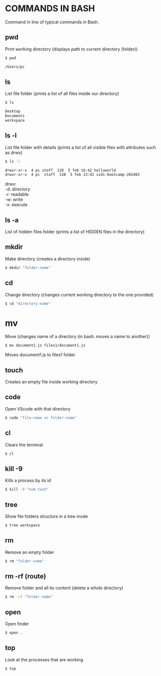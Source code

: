 # COMMANDS IN BASH

Command in line of typical commands in Bash.

## pwd
Print working directory 
(displays path to current directory (folder))  
```sh
$ pwd

/Users/pc
```

## ls
List file folder (prints a list of all files inside our directory)  
```sh
$ ls

Desktop
Documents
workspace
```

## ls -l
List file folder with details (prints a list of all visible files with attributes such as drwx)  
```sh
$ ls -l

drwxr-xr-x  4 pc staff  128  5 feb 16:42 helloworld
drwxr-xr-x  4 pc  staff  128  5 feb 13:42 isdi-bootcamp-202402
```
drwx:  
-d: directory  
-r: readable  
-w: write  
-x: execute

## ls -a
List of hidden files folder (prints a list of HIDDEN files in the directory)

## mkdir
Make directory (creates a directory inside)
```sh
$ mkdir "folder-name"
```

## cd
Change directory (changes current working directory to the one provided)
```sh
$ cd "directory-name"
```

# mv
Move (changes name of a directory (in bash: moves a name to another))
```sh
$ mv document1.js files1/document1.js
```
Moves document1.js to files1 folder

## touch
Creates an empty file inside working directory

## code 
Open VScode with that directory
```sh
$ code "file-name or folder-name"
```

## cl
Clears the terminal
```sh
$ cl
```

## kill -9 <pid>    
Kills a process by its id
```sh
$ kill -9 "num-task"
```

## tree 
Show file folders structure in a tree mode
```sh
$ tree workspace

```

## rm
Remove an empty folder
```sh
$ rm "folder-name"
```

## rm -rf (route)
Remove folder and all its content (delete a whole directory)
```sh
$ rm -rf "folder-name"
```

## open
Open finder
```sh
$ open .
```

## top
Look at the processes that are working
```sh
$ top
```